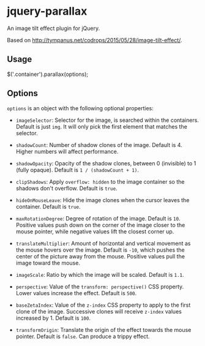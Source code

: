 # jquery-parallax

An image tilt effect plugin for jQuery.

Based on http://tympanus.net/codrops/2015/05/28/image-tilt-effect/.

## Usage

$('.container').parallax(options);

## Options

`options` is an object with the following optional properties:

- `imageSelector`: Selector for the image, is searched within 
    the containers. Default is just `img`. It will only pick 
    the first element that matches the selector.
 
- `shadowCount`: Number of shadow clones of the image. Default is 4. 
    Higher numbers will affect performance.
 
- `shadowOpacity`: Opacity of the shadow clones, between 0 (invisible) 
    to 1 (fully opaque). Default is `1 / (shadowCount + 1)`.
 
- `clipShadows`: Apply `overflow: hidden` to the image container so the 
    shadows don't overflow. Default is `true`.
 
- `hideOnMouseLeave`: Hide the image clones when the cursor leaves 
    the container. Default is `true`.
 
- `maxRotationDegree`: Degree of rotation of the image. Default is 
    `10`. Positive values push down on the corner of the image closer to 
    the mouse pointer, while negative values lift the closest corner up.

- `translateMultiplier`: Amount of horizontal and vertical movement as the 
    mouse hovers over the image. Default is `-10`, which pushes the center 
    of the picture away from the mouse. Positive values pull the image 
    toward the mouse.

- `imageScale`: Ratio by which the image will be scaled. Default is `1.1`.

- `perspective`: Value of the `transform: perspective()` CSS property. Lower 
    values increase the effect. Default is `500`.

- `baseZetaIndex`: Value of the `z-index` CSS property to apply to the first 
    clone of the image. Successive clones will receive `z-index` values 
    increased by 1. Default is `100`.

- `transformOrigin`: Translate the origin of the effect towards the mouse 
    pointer. Default is `false`. Can produce a trippy effect.
